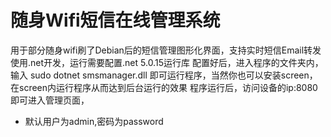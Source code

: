 # 随身Wifi短信在线管理系统
用于部分随身wifi刷了Debian后的短信管理图形化界面，支持实时短信Email转发
使用.net开发，运行需要配置.net 5.0.15运行库
配置好后，进入程序的文件夹内，输入
sudo dotnet smsmanager.dll
即可运行程序，当然你也可以安装screen，在screen内运行程序从而达到后台运行的效果
程序运行后，访问设备的ip:8080即可进入管理页面，
- 默认用户为admin,密码为password
